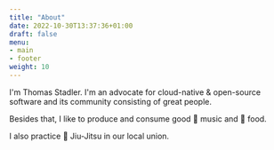 ```yaml
---
title: "About"
date: 2022-10-30T13:37:36+01:00
draft: false
menu: 
- main
- footer
weight: 10
---
```


I'm Thomas Stadler. I'm an advocate for cloud-native & open-source software and its community consisting of great people.

Besides that, I like to produce and consume good 🎵 music and 🍕 food.

I also practice 🤼 Jiu-Jitsu in our local union.
